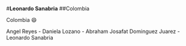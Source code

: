 #**Leonardo Sanabria**
##Colombia

Colombia :smile:

Angel Reyes - Daniela Lozano - Abraham Josafat Dominguez Juarez - Leonardo Sanabria
